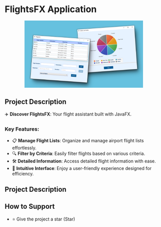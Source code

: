 # FlightsFX Application

<p align="center">
<img src="https://github.com/Raurez/Image-repo-profile/blob/main/Fly_FX.png" style="height: 75%; width:75%;"/></p>

## Project Description

✈️ **Discover FlightsFX**: Your flight assistant built with JavaFX. 

### Key Features:
- 📋 **Manage Flight Lists**: Organize and manage airport flight lists effortlessly.
- 🔍 **Filter by Criteria**: Easily filter flights based on various criteria.
- 🛠️ **Detailed Information**: Access detailed flight information with ease.
- 🎯 **Intuitive Interface**: Enjoy a user-friendly experience designed for efficiency.

## Project Description

## How to Support

- ⭐ Give the project a star (Star)
